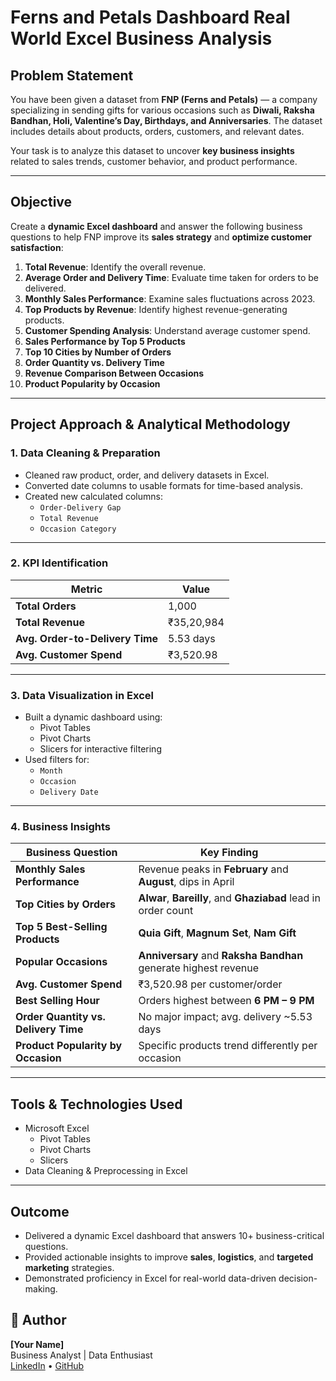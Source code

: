 #  Ferns and Petals Dashboard Real World Excel Business Analysis

##  Problem Statement

You have been given a dataset from **FNP (Ferns and Petals)** — a company specializing in sending gifts for various occasions such as **Diwali, Raksha Bandhan, Holi, Valentine’s Day, Birthdays, and Anniversaries**. The dataset includes details about products, orders, customers, and relevant dates.

Your task is to analyze this dataset to uncover **key business insights** related to sales trends, customer behavior, and product performance.

---

## Objective

Create a **dynamic Excel dashboard** and answer the following business questions to help FNP improve its **sales strategy** and **optimize customer satisfaction**:

1. **Total Revenue**: Identify the overall revenue.  
2. **Average Order and Delivery Time**: Evaluate time taken for orders to be delivered.  
3. **Monthly Sales Performance**: Examine sales fluctuations across 2023.  
4. **Top Products by Revenue**: Identify highest revenue-generating products.  
5. **Customer Spending Analysis**: Understand average customer spend.  
6. **Sales Performance by Top 5 Products**  
7. **Top 10 Cities by Number of Orders**  
8. **Order Quantity vs. Delivery Time**  
9. **Revenue Comparison Between Occasions**  
10. **Product Popularity by Occasion**

---

##  Project Approach & Analytical Methodology

###  1. Data Cleaning & Preparation
- Cleaned raw product, order, and delivery datasets in Excel.
- Converted date columns to usable formats for time-based analysis.
- Created new calculated columns:
  - `Order-Delivery Gap`
  - `Total Revenue`
  - `Occasion Category`

---

###  2. KPI Identification

| Metric                         | Value         |
|--------------------------------|---------------|
| **Total Orders**               | 1,000         |
| **Total Revenue**              | ₹35,20,984    |
| **Avg. Order-to-Delivery Time**| 5.53 days     |
| **Avg. Customer Spend**        | ₹3,520.98     |

---

###  3. Data Visualization in Excel
- Built a dynamic dashboard using:
  - Pivot Tables
  - Pivot Charts
  - Slicers for interactive filtering
- Used filters for:
  - `Month`
  - `Occasion`
  - `Delivery Date`

---

###  4. Business Insights

| Business Question                        | Key Finding                                                   |
|------------------------------------------|---------------------------------------------------------------|
| **Monthly Sales Performance**            | Revenue peaks in **February** and **August**, dips in April   |
| **Top Cities by Orders**                 | **Alwar**, **Bareilly**, and **Ghaziabad** lead in order count |
| **Top 5 Best-Selling Products**          | **Quia Gift**, **Magnum Set**, **Nam Gift**                   |
| **Popular Occasions**                    | **Anniversary** and **Raksha Bandhan** generate highest revenue |
| **Avg. Customer Spend**                  | ₹3,520.98 per customer/order                                  |
| **Best Selling Hour**                    | Orders highest between **6 PM – 9 PM**                        |
| **Order Quantity vs. Delivery Time**     | No major impact; avg. delivery ~5.53 days                     |
| **Product Popularity by Occasion**       | Specific products trend differently per occasion              |

---

##  Tools & Technologies Used
- Microsoft Excel
  - Pivot Tables
  - Pivot Charts
  - Slicers
- Data Cleaning & Preprocessing in Excel

---

##  Outcome
- Delivered a dynamic Excel dashboard that answers 10+ business-critical questions.
- Provided actionable insights to improve **sales**, **logistics**, and **targeted marketing** strategies.
- Demonstrated proficiency in Excel for real-world data-driven decision-making.


## 📌 Author
**[Your Name]**  
Business Analyst | Data Enthusiast  
[LinkedIn](https://www.linkedin.com/in/yourprofile) • [GitHub](https://github.com/yourusername)

